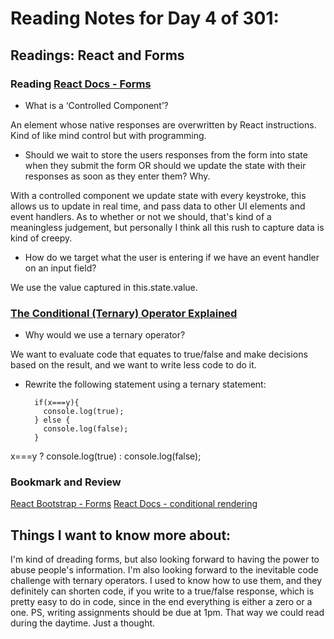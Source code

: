 # Reading Notes for Day 4 of 301:

## Readings: React and Forms

### Reading [React Docs - Forms](https://reactjs.org/docs/forms.html)

- What is a ‘Controlled Component’?

An element whose native responses are overwritten by React instructions. Kind of like mind control but with programming.

- Should we wait to store the users responses from the form into state when they submit the form OR should we update the state with their responses as soon as they enter them? Why.

With a controlled component we update state with every keystroke, this allows us to update in real time, and pass data to other UI elements and event handlers. As to whether or not we should, that's kind of a meaningless judgement, but personally I think all this rush to capture data is kind of creepy. 

- How do we target what the user is entering if we have an event handler on an input field?

We use the value captured in this.state.value.

### [The Conditional (Ternary) Operator Explained](https://codeburst.io/javascript-the-conditional-ternary-operator-explained-cac7218beeff)

- Why would we use a ternary operator?

We want to evaluate code that equates to true/false and make decisions based on the result, and we want to write less code to do it.

- Rewrite the following statement using a ternary statement:

        if(x===y){
          console.log(true);
        } else {
          console.log(false);
        }

x===y ? console.log(true) : console.log(false);

### Bookmark and Review
[React Bootstrap - Forms](https://react-bootstrap.github.io/forms/overview/)
[React Docs - conditional rendering](https://reactjs.org/docs/conditional-rendering.html)

## Things I want to know more about:

I'm kind of dreading forms, but also looking forward to having the power to abuse people's information. I'm also looking forward to the inevitable code challenge with ternary operators. I used to know how to use them, and they definitely can shorten code, if you write to a true/false response, which is pretty easy to do in code, since in the end everything is either a zero or a one. PS, writing assignments should be due at 1pm. That way we could read during the daytime. Just a thought.
